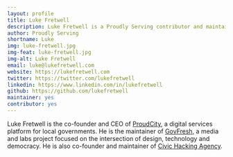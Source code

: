 ```yaml
---
layout: profile
title: Luke Fretwell
description: Luke Fretwell is a Proudly Serving contributor and maintainer.
author: Proudly Serving
shortname: Luke
img: luke-fretwell.jpg
img-feat: luke-fretwell.jpg
img-alt: Luke Fretwell
email: luke@lukefretwell.com
website: https://lukefretwell.com
twitter: https://twitter.com/lukefretwell
linkedin: https://www.linkedin.com/in/lukefretwell
github: https://github.com/lukefretwell
maintainer: yes
contributor: yes
---
```


Luke Fretwell is the co-founder and CEO of [ProudCity](https://proudcity.com), a digital services platform for local governments. He is the maintainer of [GovFresh](https://govfresh.com), a media and labs project focused on the intersection of design, technology and democracy. He is also co-founder and maintainer of [Civic Hacking Agency](https://civichackingagency.org).

